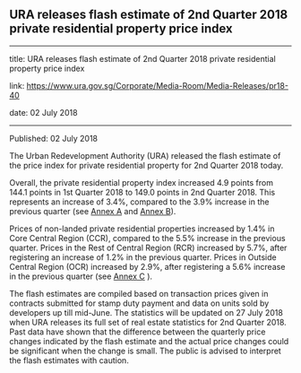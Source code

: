 ## URA releases flash estimate of 2nd Quarter 2018 private residential property price index

---

title: URA releases flash estimate of 2nd Quarter 2018 private residential property price index

link: https://www.ura.gov.sg/Corporate/Media-Room/Media-Releases/pr18-40

date: 02 July 2018

---

Published: 02 July 2018

The Urban Redevelopment Authority (URA) released the flash estimate of the price index for private residential property for 2nd Quarter 2018 today.

Overall, the private residential property index increased 4.9 points from 144.1 points in 1st Quarter 2018 to 149.0 points in 2nd Quarter 2018. This represents an increase of 3.4%, compared to the 3.9% increase in the previous quarter (see [Annex A](https://www.ura.gov.sg/-/media/Corporate/Media-Room/2018/Jul/pr18-40a.pdf) and [Annex B](https://www.ura.gov.sg/-/media/Corporate/Media-Room/2018/Jul/pr18-40b.pdf)).

Prices of non-landed private residential properties increased by 1.4% in Core Central Region (CCR), compared to the 5.5% increase in the previous quarter. Prices in the Rest of Central Region (RCR) increased by 5.7%, after registering an increase of 1.2% in the previous quarter. Prices in Outside Central Region (OCR) increased by 2.9%, after registering a 5.6% increase in the previous quarter (see [Annex C](https://www.ura.gov.sg/-/media/Corporate/Media-Room/2018/Jul/pr18-40c.pdf) ).

The flash estimates are compiled based on transaction prices given in contracts submitted for stamp duty payment and data on units sold by developers up till mid-June. The statistics will be updated on 27 July 2018 when URA releases its full set of real estate statistics for 2nd Quarter 2018. Past data have shown that the difference between the quarterly price changes indicated by the flash estimate and the actual price changes could be significant when the change is small. The public is advised to interpret the flash estimates with caution.
